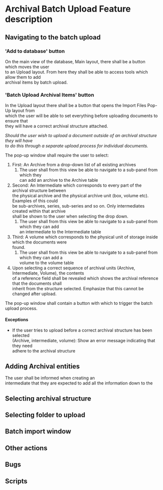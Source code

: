 # Archival Batch Upload Feature description

## Navigating to the batch upload

### **'Add to database'** button

On the main view of the database, Main layout, there shall be a button which moves the user  
to an Upload layout. From here they shall be able to access tools which allow them to add  
archival items by batch upload.

### **'Batch Upload Archival Items'** button

In the Upload layout there shall be a button that opens the Import Files Pop-Up layout from  
which the user will be able to set everything before uploading documents to ensure that  
they will have a correct archival structure attached.  

*Should the user wish to upload a document outside of an archival structure they will have  
to do this through a separate upload process for individual documents.*

The pop-up window shall require the user to select:

1. First: An Archive from a drop-down list of all existing archives  
    1. The user shall from this view be able to navigate to a sub-panel from which they  
        can add an archive to the Archive table  
2. Second: An Intermediate which corresponds to every part of the archival structure between  
    the physical archive and the physical archive unit (box, volume etc). Examples of this could  
    be sub-archives, series, sub-series and so on. Only intermediates created within that archive  
    shall be shown to the user when selecting the drop down.
    1.   The user shall from this view be able to navigate to a sub-panel from which they can add  
        an intermediate to the Intermediate table 
3. Third: A volume which corresponds to the physical unit of storage inside which the documents were  
    found. 
    1. The user shall from this view be able to navigate to a sub-panel from which they can add a  
        volume to the volume table
4. Upon selecting a correct sequence of archival units (Archive, Intermediate, Volume), the contents  
    of a reference field shall be revealed which shows the archival reference that the documents shall  
    inherit from the structure selected. Emphasize that this cannot be changed after upload.

The pop-up window shall contain a button with which to trigger the batch upload process. 

#### Exceptions

- If the user tries to upload before a correct archival structure has been selected  
    (Archive, intermediate, volume): Show an error message indicating that they need  
    adhere to the archival structure 

## Adding Archival entities

The user shall be informed when creating an  
    intermediate that they are expected to add all the information down to the

## Selecting archival structure

## Selecting folder to upload

## Batch import window

## Other actions

## Bugs 

## Scripts